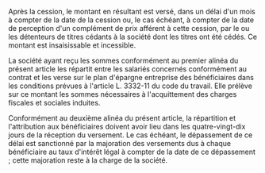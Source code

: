 Après la cession, le montant en résultant est versé, dans un délai d'un mois à compter de la date de la cession ou, le cas échéant, à compter de la date de perception d'un complément de prix afférent à cette cession, par le ou les détenteurs de titres cédants à la société dont les titres ont été cédés. Ce montant est insaisissable et incessible.  

  

La société ayant reçu les sommes conformément au premier alinéa du présent article les répartit entre les salariés concernés conformément au contrat et les verse sur le plan d'épargne entreprise des bénéficiaires dans les conditions prévues à l'article L. 3332-11 du code du travail. Elle prélève sur ce montant les sommes nécessaires à l'acquittement des charges fiscales et sociales induites.  

  

Conformément au deuxième alinéa du présent article, la répartition et l'attribution aux bénéficiaires doivent avoir lieu dans les quatre-vingt-dix jours de la réception du versement. Le cas échéant, le dépassement de ce délai est sanctionné par la majoration des versements dus à chaque bénéficiaire au taux d'intérêt légal à compter de la date de ce dépassement ; cette majoration reste à la charge de la société.

